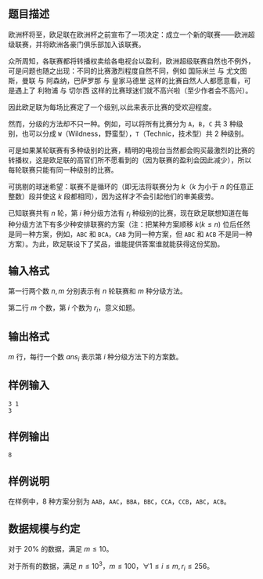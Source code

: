 ## 题目描述

欧洲杯将至，欧足联在欧洲杯之前宣布了一项决定：成立一个新的联赛——欧洲超级联赛，并将欧洲各豪门俱乐部加入该联赛。

众所周知，各联赛都将转播权卖给各电视台以盈利，欧洲超级联赛自然也不例外，可是问题也随之出现：不同的比赛激烈程度自然不同，例如 国际米兰 与 尤文图斯，曼联 与 阿森纳，巴萨罗那 与 皇家马德里 这样的比赛自然人人都愿意看，可是遇上了 利物浦 与 切尔西 这样的比赛球迷们就不高兴啦（至少作者会不高兴）。

因此欧足联为每场比赛定了一个级别,以此来表示比赛的受欢迎程度。

然而，分级的方法却不只一种。例如，可以将所有比赛分为 `A`，`B`，`C` 共 $3$ 种级别，也可以分成 `W`（Wildness，野蛮型），`T`（Technic，技术型）共 $2$ 种级别。

可是如果某轮联赛有多种级别的比赛，精明的电视台当然都会购买最激烈的比赛的转播权，这是欧足联的高官们所不愿看到的（因为联赛的盈利会因此减少），所以每轮联赛只能有同一种级别的比赛。

可挑剔的球迷希望：联赛不是循环的（即无法将联赛分为 $k$（$k$ 为小于 $n$ 的任意正整数）段并使这 $k$ 段都相同），因为这样才不会引起他们的审美疲劳。

已知联赛共有 $n$ 轮，第 $i$ 种分级方法有 $r_i$ 种级别的比赛，现在欧足联想知道在每种分级方法下有多少种安排联赛的方案（注：把某种方案顺移 $k(k\leq n)$ 位后任然是同一种方案，例如，`ABC` 和 `BCA`，`CAB` 为同一种方案，但 `ABC` 和 `ACB` 不是同一种方案）。为此，欧足联设下了奖品，谁能提供答案谁就能获得这份奖励。

## 输入格式

第一行两个数 $n,m$ 分别表示有 $n$ 轮联赛和 $m$ 种分级方法。

第二行 $m$ 个数，第 $i$ 个数为 $r_i$，意义如题。

## 输出格式

$m$ 行，每行一个数 $ans_i$ 表示第 $i$ 种分级方法下的方案数。

## 样例输入

```plain
3 1
3
```

## 样例输出

```plain
8
```

## 样例说明

在样例中，$8$ 种方案分别为 `AAB`，`AAC`，`BBA`，`BBC`，`CCA`，`CCB`，`ABC`，`ACB`。

## 数据规模与约定

对于 $20\%$ 的数据，满足 $m\leq 10$。

对于所有的数据，满足 $n\leq 10^3$，$m\leq 100$，$\forall 1\leq i\leq m,r_i\leq 256$。


